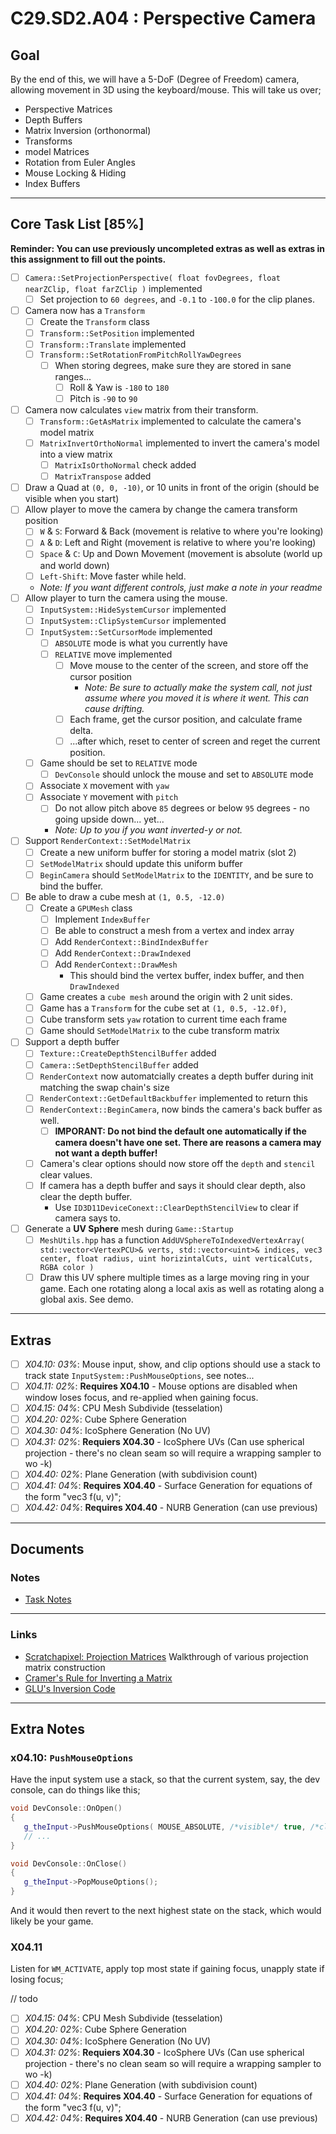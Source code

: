 C29.SD2.A04 : Perspective Camera
======

## Goal
By the end of this, we will have a 5-DoF (Degree of Freedom) camera, allowing movement in 3D using the keyboard/mouse.   This will take us over;

- Perspective Matrices
- Depth Buffers
- Matrix Inversion (orthonormal)
- Transforms
- model Matrices
- Rotation from Euler Angles
- Mouse Locking & Hiding
- Index Buffers


------

## Core Task List [85%]

**Reminder:  You can use previously uncompleted extras as well as extras in this assignment to fill out the points.**

- [ ] `Camera::SetProjectionPerspective( float fovDegrees, float nearZClip, float farZClip )` implemented
    - [ ] Set projection to `60 degrees`, and `-0.1` to `-100.0` for the clip planes.
- [ ] Camera now has a `Transform`
    - [ ] Create the `Transform` class
    - [ ] `Transform::SetPosition` implemented
    - [ ] `Transform::Translate` implemented
    - [ ] `Transform::SetRotationFromPitchRollYawDegrees`
        - [ ] When storing degrees, make sure they are stored in sane ranges...
            - [ ] Roll & Yaw is `-180` to `180` 
            - [ ] Pitch is `-90` to `90`
- [ ] Camera now calculates `view` matrix from their transform.
    - [ ] `Transform::GetAsMatrix` implemented to calculate the camera's model matrix
    - [ ] `MatrixInvertOrthoNormal` implemented to invert the camera's model into a view matrix
        - [ ] `MatrixIsOrthoNormal` check added
        - [ ] `MatrixTranspose` added
- [ ] Draw a Quad at `(0, 0, -10)`, or 10 units in front of the origin (should be visible when you start)
- [ ] Allow player to move the camera by change the camera transform position
   - [ ] `W` & `S`: Forward & Back (movement is relative to where you're looking)
   - [ ] `A` & `D`: Left and Right (movement is relative to where you're looking)
   - [ ] `Space` & `C`: Up and Down Movement (movement is absolute (world up and world down)
   - [ ] `Left-Shift`: Move faster while held.
   - *Note:  If you want different controls, just make a note in your readme*
- [ ] Allow player to turn the camera using the mouse.
    - [ ] `InputSystem::HideSystemCursor` implemented
    - [ ] `InputSystem::ClipSystemCursor` implemented
    - [ ] `InputSystem::SetCursorMode` implemented
        - [ ] `ABSOLUTE` mode is what you currently have
        - [ ] `RELATIVE` move implemented
            - [ ] Move mouse to the center of the screen, and store off the cursor position
                - *Note:  Be sure to actually make the system call, not just assume where you moved it is where it went.  This can cause drifting.*
            - [ ] Each frame, get the cursor position, and calculate frame delta.
            - [ ] ...after which, reset to center of screen and reget the current position. 
    - [ ] Game should be set to `RELATIVE` mode
        - [ ] `DevConsole` should unlock the mouse and set to `ABSOLUTE` mode
    - [ ] Associate `X` movement with `yaw`
    - [ ] Associate `Y` movement with `pitch`
        - [ ] Do not allow pitch above `85` degrees or below `95` degrees - no going upside down... yet...
        - *Note:  Up to you if you want inverted-y or not.*
- [ ] Support `RenderContext::SetModelMatrix`
    - [ ] Create a new uniform buffer for storing a model matrix (slot 2)
    - [ ] `SetModelMatrix` should update this uniform buffer
    - [ ] `BeginCamera` should `SetModelMatrix` to the `IDENTITY`, and be sure to bind the buffer.
- [ ] Be able to draw a cube mesh at `(1, 0.5, -12.0)`
    - [ ] Create a `GPUMesh` class
        - [ ] Implement `IndexBuffer`
        - [ ] Be able to construct a mesh from a vertex and index array
        - [ ] Add `RenderContext::BindIndexBuffer`
        - [ ] Add `RenderContext::DrawIndexed`
        - [ ] Add `RenderContext::DrawMesh`
            - This should bind the vertex buffer, index buffer, and then `DrawIndexed`
    - [ ] Game creates a `cube mesh` around the origin with 2 unit sides. 
    - [ ] Game has a `Transform` for the cube set at `(1, 0.5, -12.0f)`, 
    - [ ] Cube transform sets `yaw` rotation to current time each frame
    - [ ] Game should `SetModelMatrix` to the cube transform matrix
- [ ] Support a depth buffer
    - [ ] `Texture::CreateDepthStencilBuffer` added
    - [ ] `Camera::SetDepthStencilBuffer` added
    - [ ] `RenderContext` now automatcially creates a depth buffer during init matching the swap chain's size
    - [ ] `RenderContext::GetDefaultBackbuffer` implemented to return this
    - [ ] `RenderContext::BeginCamera`, now binds the camera's back buffer as well.
        - [ ] **IMPORANT:  Do not bind the default one automatically if the camera doesn't have one set.  There are reasons a camera may not want a depth buffer!**
    - [ ] Camera's clear options should now store off the `depth` and `stencil` clear values.
    - [ ] If camera has a depth buffer and says it should clear depth, also clear the depth buffer.
        - Use `ID3D11DeviceConext::ClearDepthStencilView` to clear if camera says to.
- [ ] Generate a **UV Sphere** mesh during `Game::Startup`
    - [ ] `MeshUtils.hpp` has a function 
          `AddUVSphereToIndexedVertexArray( std::vector<VertexPCU>& verts, std::vector<uint>& indices, vec3 center, float radius, uint horizintalCuts, uint verticalCuts, RGBA color )`
    - [ ] Draw this UV sphere multiple times as a large moving ring in your game.  Each one rotating along a local axis as well as rotating along a global axis.  See demo.
   
------

## Extras
- [ ] *X04.10: 03%*: Mouse input, show, and clip options should use a stack to track state `InputSystem::PushMouseOptions`, see notes...
- [ ] *X04.11: 02%*: **Requires X04.10** - Mouse options are disabled when window loses focus, and re-applied when gaining focus.
- [ ] *X04.15: 04%*: CPU Mesh Subdivide (tesselation)
- [ ] *X04.20: 02%*: Cube Sphere Generation
- [ ] *X04.30: 04%*: IcoSphere Generation (No UV)
- [ ] *X04.31: 02%*: **Requiers X04.30** - IcoSphere UVs (Can use spherical projection - there's no clean seam so  will require a wrapping sampler to wo -k)
- [ ] *X04.40: 02%*: Plane Generation (with subdivision count)
- [ ] *X04.41: 04%*: **Requires X04.40** - Surface Generation for equations of the form "vec3 f(u, v)";
- [ ] *X04.42: 04%*: **Requires X04.40** - NURB Generation (can use previous)

------



## Documents

### Notes

- [Task Notes](./tasks.md)

------

### Links
- [Scratchapixel: Projection Matrices](https://www.scratchapixel.com/lessons/3d-basic-rendering/perspective-and-orthographic-projection-matrix/projection-matrix-introduction)  Walkthrough of various projection matrix construction 
- [Cramer's Rule for Inverting a Matrix](http://pi.math.cornell.edu/~andreim/Lec17.pdf)
- [GLU's Inversion Code](matrixinvert.cpp)


------

## Extra Notes

### x04.10: `PushMouseOptions`
Have the input system use a stack, so that the current system, say, the dev console, can do things like this;

```cpp
void DevConsole::OnOpen()
{
   g_theInput->PushMouseOptions( MOUSE_ABSOLUTE, /*visible*/ true, /*clipped*/ false ); 
   // ...
}

void DevConsole::OnClose()
{
   g_theInput->PopMouseOptions();    
}
```

And it would then revert to the next highest state on the stack, which would likely be your game.  

### X04.11
Listen for `WM_ACTIVATE`, apply top most state if gaining focus, unapply state if losing focus; 

// todo
- [ ] *X04.15: 04%*: CPU Mesh Subdivide (tesselation)
- [ ] *X04.20: 02%*: Cube Sphere Generation
- [ ] *X04.30: 04%*: IcoSphere Generation (No UV)
- [ ] *X04.31: 02%*: **Requiers X04.30** - IcoSphere UVs (Can use spherical projection - there's no clean seam so  will require a wrapping sampler to wo -k)
- [ ] *X04.40: 02%*: Plane Generation (with subdivision count)
- [ ] *X04.41: 04%*: **Requires X04.40** - Surface Generation for equations of the form "vec3 f(u, v)";
- [ ] *X04.42: 04%*: **Requires X04.40** - NURB Generation (can use previous)
